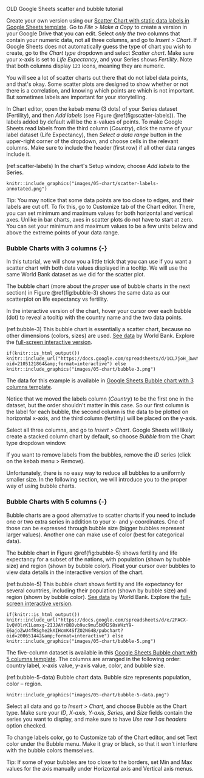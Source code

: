 OLD Google Sheets scatter and bubble tutorial

Create your own version using our [Scatter Chart with static data labels in Google Sheets template](https://docs.google.com/spreadsheets/d/1LJCj3RaVgaQsAZriV_JDQhBrIBSvnH_N1LBCkZK1bqs/). Go to *File > Make a Copy* to create a version in your Google Drive that you can edit. Select *only the two* columns that contain your numeric data, not all three columns, and go to *Insert > Chart*. If Google Sheets does not automatically guess the type of chart you wish to create, go to the *Chart type* dropdown and select *Scatter chart*. Make sure your x-axis is set to *Life Expectancy*, and your Series shows *Fertility*. Note that both columns display `123` icons, meaning they are numeric.

You will see a lot of scatter charts out there that do not label data points, and that's okay.
Some scatter plots are designed to show whether or not there is a correlation, and knowing
which points are which is not important. But sometimes labels are important for your storytelling.

In Chart editor, open the kebab menu (3 dots) of your Series dataset (Fertility), and then *Add labels*
(see Figure \@ref(fig:scatter-labels)).
The labels added by default will be the x-values of points. To make Google Sheets read
labels from the third column (*Country*), click the name of your label dataset (Life Expectancy),
then *Select a data range* button in the upper-right corner of the dropdown,
and choose cells in the relevant columns. Make sure to include the header (first row) if
all other data ranges include it.

(ref:scatter-labels) In the chart's Setup window, choose *Add labels* to the Series.

```{r scatter-labels, out.width="350px", fig.cap="(ref:scatter-labels)"}
knitr::include_graphics("images/05-chart/scatter-labels-annotated.png")
```

Tip: You may notice that some data points are too close to edges, and their labels are cut off.
To fix this, go to Customize tab of the Chart editor. There, you can set minimum and maximum values
for both horizontal and vertical axes. Unlike in bar charts, axes in scatter plots do not have to start at zero.
You can set your minimum and maximum values to be a few units below and above the extreme points of your
data range.

### Bubble Charts with 3 columns {-}
In this tutorial, we will show you a little trick that you can use if you want a scatter chart
with both data values displayed in a tooltip. We will use the same
World Bank dataset as we did for the scatter plot.

The bubble chart (more about the *proper* use of bubble charts in the next section)
in Figure \@ref(fig:bubble-3) shows the same data as our scatterplot on life expectancy vs fertility.

In the interactive version of the chart, hover your cursor over each bubble (dot) to reveal a tooltip
with the country name and the two data points.

(ref:bubble-3) This bubble chart is essentially a scatter chart, because no other dimensions (colors, sizes) are used. [See data](https://docs.google.com/spreadsheets/d/1CL7joH_3wvMYo9HIiSuFP0Ykv_Nl5DK6DYYcd3_gFnU/edit?usp=sharing) by World Bank. Explore the [full-screen interactive version](https://docs.google.com/spreadsheets/u/3/d/e/2PACX-1vQtMosshgyX6YoPpHo9QhSPk-ckOw1_yRryTF_vYJooBeWF13RaPv2IrGffcpaiqHPwfKFJAWY0HwA3/pubchart?oid=2105121864&format=interactive).

```{r bubble-3, fig.cap="(ref:bubble-3)"}
if(knitr::is_html_output()) knitr::include_url("https://docs.google.com/spreadsheets/d/1CL7joH_3wvMYo9HIiSuFP0Ykv_Nl5DK6DYYcd3_gFnU/pubchart?oid=2105121864&amp;format=interactive") else knitr::include_graphics("images/05-chart/bubble-3.png")
```

The data for this example is available in [Google Sheets Bubble chart with 3 columns template](https://docs.google.com/spreadsheets/d/1CL7joH_3wvMYo9HIiSuFP0Ykv_Nl5DK6DYYcd3_gFnU/).

Notice that we moved the labels column (*Country*) to be the first one in the dataset,
but the order shouldn't matter in this case. So our first column is the label for each bubble,
the second column is the data to be plotted on horizontal x-axis, and the third column (fertility)
will be placed on the y-axis.

Select all three columns, and go to *Insert > Chart*. Google Sheets will likely create a stacked
column chart by default, so choose *Bubble* from the Chart type dropdown window.

If you want to remove labels from the bubbles, remove the *ID* series (click on the kebab menu > Remove).

Unfortunately, there is no easy way to reduce all bubbles to a uniformly smaller size.
In the following section, we will introduce you to the proper way of using bubble charts.

### Bubble Charts with 5 columns {-}
Bubble charts are a good alternative to scatter charts if you need to include
one or two extra series in addition to your x- and y-coordinates. One of those
can be expressed through bubble size (bigger bubbles represent larger values).
Another one can make use of color (best for categorical data).

The bubble chart in Figure \@ref(fig:bubble-5) shows fertility and life expectancy for a subset of the nations,
with population (shown by bubble size) and region (shown by bubble color).
Float your cursor over bubbles to view data details in the interactive version of the chart.

(ref:bubble-5) This bubble chart shows fertility and life expectancy for several countries, including their population (shown by bubble size) and region (shown by bubble color). [See data](https://docs.google.com/spreadsheets/d/1YgBWYm9nTGlCuyqSwU3SDb7xk-SMSPgjfYq5iLqL0nQ/) by World Bank. Explore the [full-screen interactive version](https://docs.google.com/spreadsheets/d/e/2PACX-1vQV0lrK1Lomxg-2IJJAYrB8Dvb9uc9mu5bKM2S8sWHzY9-E6ajoZwU4fRSghe2kXIHcmK4SfZO2NG4B/pubchart?oid=200651442&format=interactive).

```{r bubble-5, fig.cap="(ref:bubble-5)"}
if(knitr::is_html_output()) knitr::include_url("https://docs.google.com/spreadsheets/d/e/2PACX-1vQV0lrK1Lomxg-2IJJAYrB8Dvb9uc9mu5bKM2S8sWHzY9-E6ajoZwU4fRSghe2kXIHcmK4SfZO2NG4B/pubchart?oid=200651442&amp;format=interactive") else knitr::include_graphics("images/05-chart/bubble-5.png")
```

The five-column dataset is available in this [Google Sheets Bubble chart with 5 columns template](https://docs.google.com/spreadsheets/d/1YgBWYm9nTGlCuyqSwU3SDb7xk-SMSPgjfYq5iLqL0nQ/).
The columns are arranged in the following order: country label, x-axis value,
y-axis value, color, and bubble size.

(ref:bubble-5-data) Bubble chart data. Bubble size represents population, color – region.

```{r bubble-5-data, out.width="400px", fig.cap="(ref:bubble-5-data)"}
knitr::include_graphics("images/05-chart/bubble-5-data.png")
```

Select all data and go to *Insert > Chart*, and choose Bubble as the Chart type.
Make sure your *ID*, *X-axis*, *Y-axis*, *Series*, and *Size* fields
contain the series you want to display, and make sure to have *Use row 1 as headers* option checked.

To change labels color, go to Customize tab of the Chart editor, and set Text color under the Bubble menu.
Make it gray or black, so that it won't interfere with the bubble colors themselves.

Tip: If some of your bubbles are too close to the borders, set Min and Max values for the axis manually
under Horizontal axis and Vertical axis menus.
